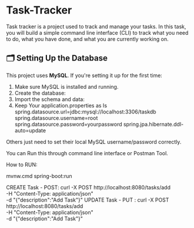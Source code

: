 # Task-Tracker
Task tracker is a project used to track and manage your tasks. In this task, you will build a simple command line interface (CLI) to track what you need to do, what you have done, and what you are currently working on.


## 🗂 Setting Up the Database

This project uses **MySQL**. If you're setting it up for the first time:

1. Make sure MySQL is installed and running.
2. Create the database:
3. Import the schema and data:
4. Keep Your application.properties as Is
spring.datasource.url=jdbc:mysql://localhost:3306/taskdb
spring.datasource.username=root
spring.datasource.password=yourpassword
spring.jpa.hibernate.ddl-auto=update

Others just need to set their local MySQL username/password correctly.

You can Run this through command line interface or Postman Tool.

How to RUN:

mvnw.cmd spring-boot:run


CREATE Task - POST: 
curl -X POST http://localhost:8080/tasks/add \
     -H "Content-Type: application/json" \
     -d "{\"description\":\"Add Task\"}"
UPDATE Task - PUT :
curl -X POST http://localhost:8080/tasks/add \
     -H "Content-Type: application/json" \
     -d "{\"description\":\"Add Task\"}"
